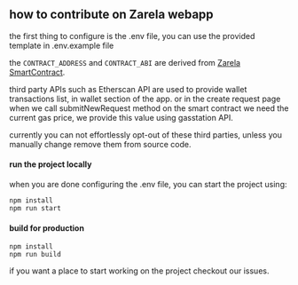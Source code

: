 ## how to contribute on Zarela webapp
the first thing to configure is the .env file, you can use the provided template in .env.example file

the `CONTRACT_ADDRESS` and `CONTRACT_ABI` are derived from [Zarela SmartContract](https://github.com/Zarela-dev/zarela-SmartContract).

third party APIs such as Etherscan API are used to provide wallet transactions list, in wallet section of the app. or in the create request page when we call submitNewRequest method on the smart contract we need the current gas price, we provide this value using gasstation API.

currently you can not effortlessly opt-out of these third parties, unless you manually change remove them from source code.


#### run the project locally
when you are done configuring the .env file, you can start the project using:
```
npm install
npm run start
```
#### build for production
```
npm install
npm run build
```
if you want a place to start working on the project checkout our issues.
